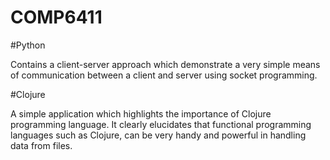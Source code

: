 # COMP6411

#Python

Contains a client-server approach which demonstrate a very simple means of communication between a client and server using socket programming.

#Clojure

A simple application which highlights the importance of Clojure programming language. It clearly elucidates that functional programming languages such as Clojure, can be very handy and powerful in handling data from files.
